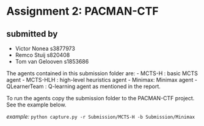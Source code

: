 
# Assignment 2: PACMAN-CTF
## submitted by
 - Victor Nonea s3877973
 - Remco Stuij s820408
 - Tom van Gelooven s1853686

The agents contained in this submission folder are:
    - MCTS-H : basic MCTS agent
    - MCTS-HLH : high-level heuristics agent
    - Minimax: Minimax agent
    - QLearnerTeam : Q-learning agent
as mentioned in the report.
 
To run the agents copy the submission folder to the PACMAN-CTF project.
See the example below. 

*example:*
`python capture.py -r Submission/MCTS-H -b Submission/Minimax`